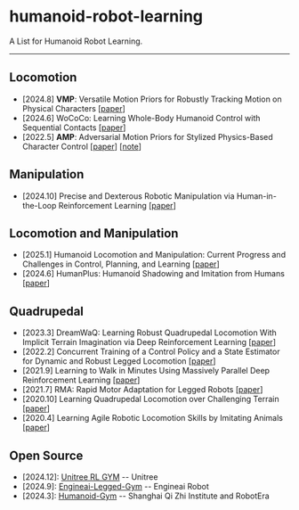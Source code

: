 # humanoid-robot-learning
A List for Humanoid Robot Learning.


---

## Locomotion



- [2024.8] **VMP**: Versatile Motion Priors for Robustly Tracking Motion on Physical Characters [[paper](https://la.disneyresearch.com/wp-content/uploads/VMP_paper.pdf)]
- [2024.6] WoCoCo: Learning Whole-Body Humanoid Control with Sequential Contacts [[paper](https://arxiv.org/abs/2406.06005)]
- [2022.5] **AMP**: Adversarial Motion Priors for Stylized Physics-Based Character Control   [[paper](https://arxiv.Org/abs/2104.02180)] [[note]()]


## Manipulation


- [2024.10] Precise and Dexterous Robotic Manipulation via Human-in-the-Loop Reinforcement Learning [[paper](https://arxiv.org/abs/2410.21845)]


## Locomotion and Manipulation

- [2025.1]  Humanoid Locomotion and Manipulation: Current Progress and Challenges in Control, Planning, and Learning [[paper](https://arxiv.org/abs/2501.02116)]
- [2024.6] HumanPlus: Humanoid Shadowing and Imitation from Humans [[paper](https://arxiv.org/abs/2406.10454)]

## Quadrupedal



- [2023.3] DreamWaQ: Learning Robust Quadrupedal Locomotion With Implicit Terrain Imagination via Deep Reinforcement Learning [[paper](https://arxiv.org/abs/2301.10602)]
- [2022.2] Concurrent Training of a Control Policy and a State Estimator for  Dynamic and Robust Legged Locomotion [[paper](https://arxiv.org/abs/2202.05481)]
- [2021.9] Learning to Walk in Minutes Using Massively Parallel Deep Reinforcement Learning [[paper](https://arxiv.org/abs/2109.11978)]
- [2021.7] RMA: Rapid Motor Adaptation for Legged Robots [[paper](https://arxiv.org/abs/2107.04034)]
- [2020.10] Learning Quadrupedal Locomotion over Challenging Terrain [[paper](https://arxiv.org/abs/2010.11251)]
- [2020.4]  Learning Agile Robotic Locomotion Skills by Imitating Animals [[paper](https://arxiv.org/abs/2004.00784)]



## Open Source

- [2024.12]:  [Unitree RL GYM](https://github.com/unitreerobotics/unitree_rl_gym.git) --  Unitree
- [2024.9]:  [Engineai-Legged-Gym](https://github.com/engineai-robotics/engineai_legged_gym) -- Engineai Robot
- [2024.3]:  [Humanoid-Gym](https://github.com/roboterax/humanoid-gym.git) -- Shanghai Qi Zhi Institute and RobotEra 
